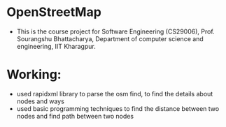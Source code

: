 # OpenStreetMap

-   This is the course project for Software Engineering (CS29006), Prof. Sourangshu Bhattacharya, Department of computer science and engineering, IIT Kharagpur.


# Working:
-   used rapidxml library to parse the osm find, to find the details about nodes and ways
-   used basic programming techniques to find the distance between two nodes and find path between two nodes 
